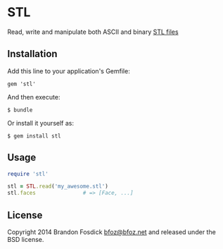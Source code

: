 # STL

Read, write and manipulate both ASCII and binary [STL files](http://en.wikipedia.org/wiki/STL_(file_format))

## Installation

Add this line to your application's Gemfile:

    gem 'stl'

And then execute:

    $ bundle

Or install it yourself as:

    $ gem install stl

## Usage

```ruby
require 'stl'

stl = STL.read('my_awesome.stl')
stl.faces			    # => [Face, ...]
```

License
-------

Copyright 2014 Brandon Fosdick <bfoz@bfoz.net> and released under the BSD license.
